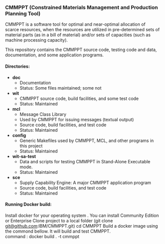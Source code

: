 ### CMMPPT (Constrained Materials Management and Production Planning Tool)
CMMPPT is a software tool for optimal and near-optimal allocation of scarce resources, when the resources are utilized in pre-determined sets of material parts (as in a bill of material) and/or sets of capacities (such as machine processing capacity).

This repository contains the CMMPPT source code, testing code and data, documentation, and some application programs.

#### Directories:

* **doc**
  * Documentation
  * Status: Some files maintained; some not
* **wit**
  * CMMPPT source code, build facilities, and some test code
  * Status: Maintained
* **mcl**
  * Message Class Library
  * Used by CMMPPT for issuing messages (textual output)
  * Source code, build facilities, and test code
  * Status: Maintained
* **config**
  * Generic Makefiles used by CMMPPT, MCL, and other programs in this project
  * Status: Maintained
* **wit-sa-test**
  * Data and scripts for testing CMMPPT in Stand-Alone Executable mode.
  * Status: Maintained
* **sce**
  * Supply Capability Engine: A major CMMPPT application program
  * Source code, build facilities, and test code
  * Status: Maintained


#### Running Docker build:

Install docker for your operating system . You can install Community Edition or Enterprise
Clone project to a local folder (git clone git@github.com:IBM/CMMPPT.git)
cd CMMPPT
Build a docker image using the commond bellow. It will build and test CMMPPT.  
   command : docker build . -t cmmppt



